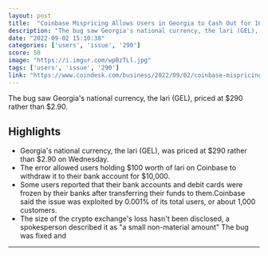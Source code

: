 ```yaml
---
layout: post
title:  "Coinbase Mispricing Allows Users in Georgia to Cash Out for 100 Times Rate"
description: "The bug saw Georgia's national currency, the lari (GEL), priced at $290 rather than $2.90."
date: "2022-09-02 15:10:38"
categories: ['users', 'issue', '290']
score: 50
image: "https://i.imgur.com/wpBzTLl.jpg"
tags: ['users', 'issue', '290']
link: "https://www.coindesk.com/business/2022/09/02/coinbase-mispricing-allows-users-in-georgia-to-cash-out-for-100-times-rate/"
---
```


The bug saw Georgia's national currency, the lari (GEL), priced at $290 rather than $2.90.

## Highlights

- Georgia's national currency, the lari (GEL), was priced at $290 rather than $2.90 on Wednesday.
- The error allowed users holding $100 worth of lari on Coinbase to withdraw it to their bank account for $10,000.
- Some users reported that their bank accounts and debit cards were frozen by their banks after transferring their funds to them.Coinbase said the issue was exploited by 0.001% of its total users, or about 1,000 customers.
- The size of the crypto exchange's loss hasn't been disclosed, a spokesperson described it as "a small non-material amount" The bug was fixed and

---
